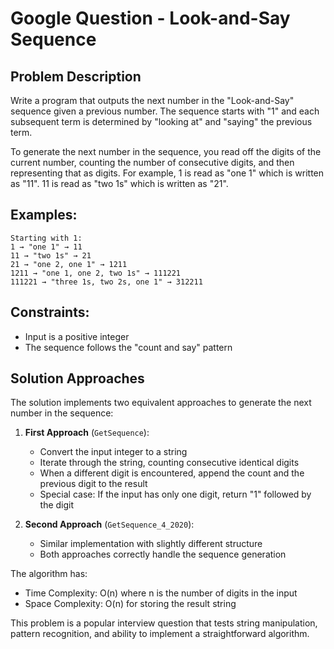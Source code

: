 # Google Question - Look-and-Say Sequence

## Problem Description
Write a program that outputs the next number in the "Look-and-Say" sequence given a previous number. The sequence starts with "1" and each subsequent term is determined by "looking at" and "saying" the previous term.

To generate the next number in the sequence, you read off the digits of the current number, counting the number of consecutive digits, and then representing that as digits. For example, 1 is read as "one 1" which is written as "11". 11 is read as "two 1s" which is written as "21".

## Examples:
```
Starting with 1:
1 → "one 1" → 11
11 → "two 1s" → 21
21 → "one 2, one 1" → 1211
1211 → "one 1, one 2, two 1s" → 111221
111221 → "three 1s, two 2s, one 1" → 312211
```

## Constraints:
- Input is a positive integer
- The sequence follows the "count and say" pattern

## Solution Approaches
The solution implements two equivalent approaches to generate the next number in the sequence:

1. **First Approach** (`GetSequence`):
   - Convert the input integer to a string
   - Iterate through the string, counting consecutive identical digits
   - When a different digit is encountered, append the count and the previous digit to the result
   - Special case: If the input has only one digit, return "1" followed by the digit

2. **Second Approach** (`GetSequence_4_2020`):
   - Similar implementation with slightly different structure
   - Both approaches correctly handle the sequence generation

The algorithm has:
- Time Complexity: O(n) where n is the number of digits in the input
- Space Complexity: O(n) for storing the result string

This problem is a popular interview question that tests string manipulation, pattern recognition, and ability to implement a straightforward algorithm.